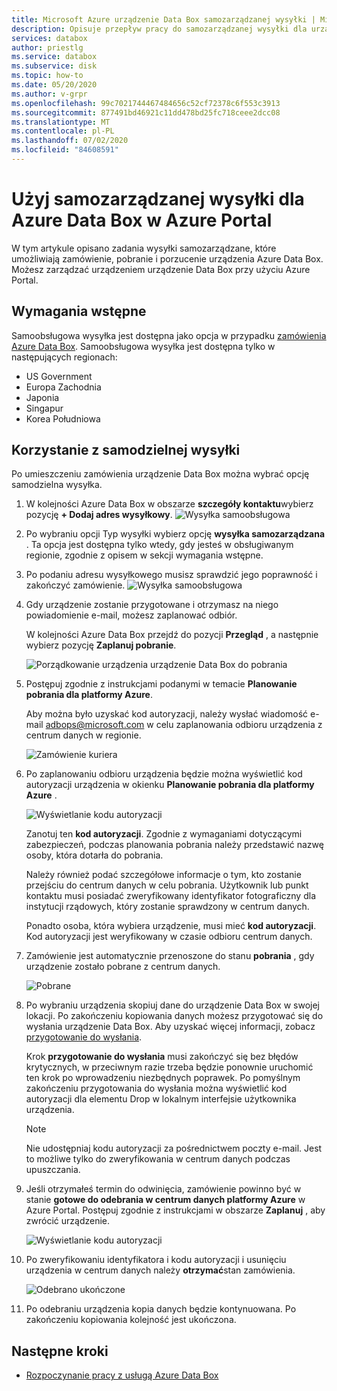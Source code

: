 ```yaml
---
title: Microsoft Azure urządzenie Data Box samozarządzanej wysyłki | Microsoft Docs danych
description: Opisuje przepływ pracy do samozarządzanej wysyłki dla urządzeń Azure Data Box
services: databox
author: priestlg
ms.service: databox
ms.subservice: disk
ms.topic: how-to
ms.date: 05/20/2020
ms.author: v-grpr
ms.openlocfilehash: 99c7021744467484656c52cf72378c6f553c3913
ms.sourcegitcommit: 877491bd46921c11dd478bd25fc718ceee2dcc08
ms.translationtype: MT
ms.contentlocale: pl-PL
ms.lasthandoff: 07/02/2020
ms.locfileid: "84608591"
---
```

# <a name="use-self-managed-shipping-for-azure-data-box-in-the-azure-portal"></a>Użyj samozarządzanej wysyłki dla Azure Data Box w Azure Portal

W tym artykule opisano zadania wysyłki samozarządzane, które umożliwiają zamówienie, pobranie i porzucenie urządzenia Azure Data Box. Możesz zarządzać urządzeniem urządzenie Data Box przy użyciu Azure Portal.

## <a name="prerequisites"></a>Wymagania wstępne

Samoobsługowa wysyłka jest dostępna jako opcja w przypadku [zamówienia Azure Data Box](data-box-deploy-ordered.md). Samoobsługowa wysyłka jest dostępna tylko w następujących regionach:

* US Government
* Europa Zachodnia
* Japonia
* Singapur
* Korea Południowa

## <a name="use-self-managed-shipping"></a>Korzystanie z samodzielnej wysyłki

Po umieszczeniu zamówienia urządzenie Data Box można wybrać opcję samodzielna wysyłka.

1. W kolejności Azure Data Box w obszarze **szczegóły kontaktu**wybierz pozycję **+ Dodaj adres wysyłkowy**.
   ![Wysyłka samoobsługowa](media\data-box-portal-customer-managed-shipping\choose-self-managed-shipping-1.png)

2. Po wybraniu opcji Typ wysyłki wybierz opcję **wysyłka samozarządzana** . Ta opcja jest dostępna tylko wtedy, gdy jesteś w obsługiwanym regionie, zgodnie z opisem w sekcji wymagania wstępne.

3. Po podaniu adresu wysyłkowego musisz sprawdzić jego poprawność i zakończyć zamówienie.
   ![Wysyłka samoobsługowa](media\data-box-portal-customer-managed-shipping\choose-self-managed-shipping-2.png)

4. Gdy urządzenie zostanie przygotowane i otrzymasz na niego powiadomienie e-mail, możesz zaplanować odbiór.

   W kolejności Azure Data Box przejdź do pozycji **Przegląd** , a następnie wybierz pozycję **Zaplanuj pobranie**.

   ![Porządkowanie urządzenia urządzenie Data Box do pobrania](media\data-box-portal-customer-managed-shipping\data-box-portal-schedule-pickup-01.png)

5. Postępuj zgodnie z instrukcjami podanymi w temacie **Planowanie pobrania dla platformy Azure**.

   Aby można było uzyskać kod autoryzacji, należy wysłać wiadomość e-mail [adbops@microsoft.com](mailto:adbops@microsoft.com) w celu zaplanowania odbioru urządzenia z centrum danych w regionie.

   ![Zamówienie kuriera](media\data-box-portal-customer-managed-shipping\data-box-portal-schedule-pickup-email-01.png)

6. Po zaplanowaniu odbioru urządzenia będzie można wyświetlić kod autoryzacji urządzenia w okienku **Planowanie pobrania dla platformy Azure** .

   ![Wyświetlanie kodu autoryzacji](media\data-box-portal-customer-managed-shipping\data-box-portal-auth-01b.png)

   Zanotuj ten **kod autoryzacji**. Zgodnie z wymaganiami dotyczącymi zabezpieczeń, podczas planowania pobrania należy przedstawić nazwę osoby, która dotarła do pobrania.

   Należy również podać szczegółowe informacje o tym, kto zostanie przejściu do centrum danych w celu pobrania. Użytkownik lub punkt kontaktu musi posiadać zweryfikowany identyfikator fotograficzny dla instytucji rządowych, który zostanie sprawdzony w centrum danych.

   Ponadto osoba, która wybiera urządzenie, musi mieć **kod autoryzacji**. Kod autoryzacji jest weryfikowany w czasie odbioru centrum danych.

7. Zamówienie jest automatycznie przenoszone do stanu **pobrania** , gdy urządzenie zostało pobrane z centrum danych.

    ![Pobrane](media\data-box-portal-customer-managed-shipping\data-box-portal-picked-up-boxed-01.png)

8. Po wybraniu urządzenia skopiuj dane do urządzenie Data Box w swojej lokacji. Po zakończeniu kopiowania danych możesz przygotować się do wysłania urządzenie Data Box. Aby uzyskać więcej informacji, zobacz [przygotowanie do wysłania](data-box-deploy-picked-up.md#prepare-to-ship).

   Krok **przygotowanie do wysłania** musi zakończyć się bez błędów krytycznych, w przeciwnym razie trzeba będzie ponownie uruchomić ten krok po wprowadzeniu niezbędnych poprawek. Po pomyślnym zakończeniu przygotowania do wysłania można wyświetlić kod autoryzacji dla elementu Drop w lokalnym interfejsie użytkownika urządzenia.

   > [!NOTE]
   > Nie udostępniaj kodu autoryzacji za pośrednictwem poczty e-mail. Jest to możliwe tylko do zweryfikowania w centrum danych podczas upuszczania.

9. Jeśli otrzymałeś termin do odwinięcia, zamówienie powinno być w stanie **gotowe do odebrania w centrum danych platformy Azure** w Azure Portal. Postępuj zgodnie z instrukcjami w obszarze **Zaplanuj** , aby zwrócić urządzenie.

   ![Wyświetlanie kodu autoryzacji](media\data-box-portal-customer-managed-shipping\data-box-portal-received-complete-02b.png)

10. Po zweryfikowaniu identyfikatora i kodu autoryzacji i usunięciu urządzenia w centrum danych należy **otrzymać**stan zamówienia.

    ![Odebrano ukończone](media\data-box-portal-customer-managed-shipping\data-box-portal-received-complete-01.png)

11. Po odebraniu urządzenia kopia danych będzie kontynuowana. Po zakończeniu kopiowania kolejność jest ukończona.

## <a name="next-steps"></a>Następne kroki

* [Rozpoczynanie pracy z usługą Azure Data Box](data-box-quickstart-portal.md)
